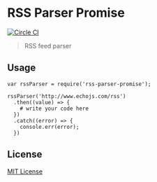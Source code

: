 # RSS Parser Promise

[![Circle CI](https://circleci.com/gh/cakecatz/rss-parser-promise.svg?style=svg)](https://circleci.com/gh/cakecatz/rss-parser-promise)

> RSS feed parser

## Usage
```
var rssParser = require('rss-parser-promise');

rssParser('http://www.echojs.com/rss')
  .then((value) => {
    # write your code here 
  })
  .catch((error) => {
    console.err(error);
  })
```

## License
[MIT License](https://tldrlegal.com/license/mit-license)